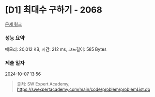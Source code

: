 # [D1] 최대수 구하기 - 2068 

[문제 링크](https://swexpertacademy.com/main/code/problem/problemDetail.do?contestProbId=AV5QQhbqA4QDFAUq) 

### 성능 요약

메모리: 20,012 KB, 시간: 212 ms, 코드길이: 585 Bytes

### 제출 일자

2024-10-07 13:56



> 출처: SW Expert Academy, https://swexpertacademy.com/main/code/problem/problemList.do